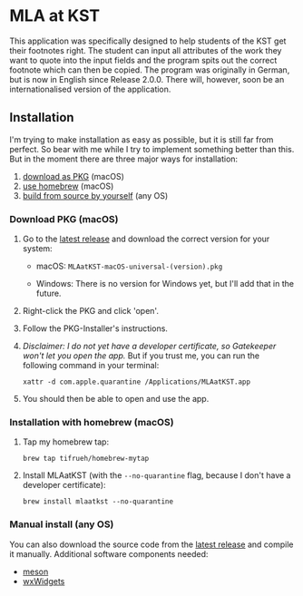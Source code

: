 # MLA at KST

This application was specifically designed to help students of the KST get their footnotes right. The student can input all attributes of the work they want to quote into the input fields and the program spits out the correct footnote which can then be copied.
The program was originally in German, but is now in English since Release 2.0.0. There will, however, soon be an internationalised version of the application.

## Installation

I'm trying to make installation as easy as possible, but it is still far from perfect. So bear with me while I try to implement something better than this.
But in the moment there are three major ways for installation: 

1. [download as PKG](#download-pkg-macos) (macOS)
2. [use homebrew](#installation-with-homebrew-macos) (macOS)
4. [build from source by yourself](#manual-install-any-os) (any OS)

### Download PKG (macOS)

1. Go to the [latest release](https://github.com/tifrueh/mlaatkst/releases/latest) and download the correct version for your system:
    
    - macOS: `MLAatKST-macOS-universal-(version).pkg`
    
    - Windows: There is no version for Windows yet, but I'll add that in the future.

2. Right-click the PKG and click 'open'.

3. Follow the PKG-Installer's instructions.

4.  _Disclaimer: I do not yet have a developer certificate, so Gatekeeper won't let you open the app._
    But if you trust me, you can run the following command in your terminal:
    ~~~ shell
    xattr -d com.apple.quarantine /Applications/MLAatKST.app
    ~~~

5. You should then be able to open and use the app.

### Installation with homebrew (macOS)

1.  Tap my homebrew tap:

    ~~~ shell
    brew tap tifrueh/homebrew-mytap
    ~~~

2.  Install MLAatKST (with the `--no-quarantine` flag, because I don't have a developer certificate):

    ~~~ shell
    brew install mlaatkst --no-quarantine
    ~~~

### Manual install (any OS)

You can also download the source code from the [latest release](https://github.com/tifrueh/mlaatkst/releases/latest) and compile it manually.
Additional software components needed:
- [meson](https://mesonbuild.com/SimpleStart.html)
- [wxWidgets](https://www.wxwidgets.org/downloads/) 
